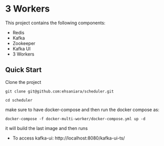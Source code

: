 # 3 Workers

This project contains the following components:
- Redis
- Kafka
- Zookeeper
- Kafka UI
- 3 Workers


## Quick Start

Clone the project

```shell
git clone git@github.com:ehsaniara/scheduler.git

cd scheduler
```

make sure to have docker-compose and then run the docker compose as:
```shell
docker-compose -f docker-multi-worker/docker-compose.yml up -d
```

it will build the last image and then runs


- To access kafka-ui: http://localhost:8080/kafka-ui-ts/
